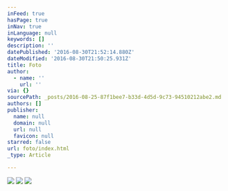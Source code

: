 ```yaml
---
inFeed: true
hasPage: true
inNav: true
inLanguage: null
keywords: []
description: ''
datePublished: '2016-08-30T21:52:14.880Z'
dateModified: '2016-08-30T21:50:25.931Z'
title: Foto
author:
  - name: ''
    url: ''
via: {}
sourcePath: _posts/2016-08-25-87f1bee7-b33d-4d5d-9c73-94510212abe2.md
authors: []
publisher:
  name: null
  domain: null
  url: null
  favicon: null
starred: false
url: foto/index.html
_type: Article

---
```

![](https://the-grid-user-content.s3-us-west-2.amazonaws.com/3805353a-2e69-4c36-9dbd-9cc28333a971.jpg)
![](https://the-grid-user-content.s3-us-west-2.amazonaws.com/b32a4f0e-68f9-48e5-95c3-bf31265cc239.jpg)
![](https://the-grid-user-content.s3-us-west-2.amazonaws.com/95590302-1022-494f-b6b8-18be432fb3ff.jpg)